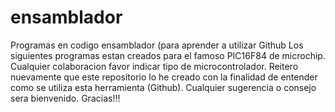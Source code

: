 # ensamblador
Programas en codigo ensamblador (para aprender a utilizar Github
Los siguientes programas estan creados para el famoso PIC16F84 de microchip.
Cualquier colaboracion favor indicar tipo de microcontrolador.
Reitero nuevamente que este repositorio lo he creado con la finalidad de entender como se utiliza esta herramienta (Github).
Cualquier sugerencia o consejo sera bienvenido.
Gracias!!!
